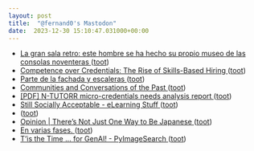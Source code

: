 ```yaml
---
layout: post
title:  "@fernand0's Mastodon"
date:  2023-12-30 15:10:47.031000+00:00
---
```

*  [La gran sala retro: este hombre se ha hecho su propio museo de las consolas noventeras ](https://www.xataka.com/videojuegos/gran-sala-retro-este-hombre-se-ha-hecho-su-propio-museo-consolas-noventera) ([toot](https://mastodon.social/@fernand0/111670004746140836))
*  [Competence over Credentials: The Rise of Skills-Based Hiring ](https://www.bcg.com/publications/2023/rise-of-skills-based-hirin) ([toot](https://mastodon.social/@fernand0/111669407058773752))
*  [Parte de la fachada y escaleras ](https://www.flickr.com/photos/fernand0/53419813576) ([toot](https://mastodon.social/@fernand0/111669135293756737))
*  [Communities and Conversations of the Past ](https://daily-ink.davidtruss.com/communities-and-conversations-of-the-past) ([toot](https://mastodon.social/@fernand0/111669074825504027))
*  [[PDF]  N-TUTORR micro-credentials needs analysis report   ](https://assets-global.website-files.com/64ad2ad4e38ed7d405dd8aa0/65831b655e1d9ae5ed8ba758_Unlocking%20Pathways_N-TUTORR%20micro-credentials%20needs%20analysis%20report_Dec%202023.pdf) ([toot](https://mastodon.social/@fernand0/111668885439665075))
*  [Still Socially Acceptable - eLearning Stuff  ](https://elearningstuff.net/2023/11/28/still-socially-acceptable/) ([toot](https://mastodon.social/@fernand0/111668694509271926))
*  [ ](https://mastodon.social/@JulesB) ([toot](https://mastodon.social/@fernand0/111667956952615537))
*  [Opinion \| There’s Not Just One Way to Be Japanese ](https://www.nytimes.com/2023/12/24/opinion/theres-not-just-one-way-to-be-japanese.htm) ([toot](https://mastodon.social/@fernand0/111667091461674717))
*  [En varias fases. ](https://avecesunafoto.wordpress.com/2023/12/29/en-varias-fases) ([toot](https://mastodon.social/@fernand0/111665052439070634))
*  [T’is the Time ... for GenAI! - PyImageSearch ](https://pyimagesearch.com/2023/12/25/tis-the-time-for-genai) ([toot](https://mastodon.social/@fernand0/111665033160022018))
